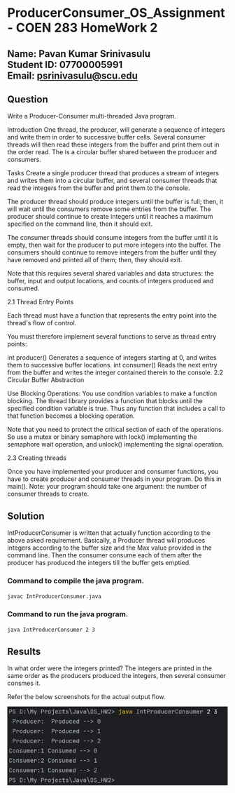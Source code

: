 # ProducerConsumer_OS_Assignment - COEN 283 HomeWork 2

## Name: Pavan Kumar Srinivasulu <br> Student ID: 07700005991 <br> Email: psrinivasulu@scu.edu

## Question
Write a Producer-Consumer multi-threaded Java program.

Introduction
One thread, the producer, will generate a sequence of integers and write them in order to successive buffer cells. Several consumer threads will then read these integers from the buffer and print them out in the order read. The is a circular buffer shared between the producer and consumers.

Tasks
Create a single producer thread that produces a stream of integers and writes them into a circular buffer, and several consumer threads that read the integers from the buffer and print them to the console.

The producer thread should produce integers until the buffer is full; then, it will wait until the consumers remove some entries from the buffer. The producer should continue to create integers until it reaches a maximum specified on the command line, then it should exit.

The consumer threads should consume integers from the buffer until it is empty, then wait for the producer to put more integers into the buffer. The consumers should continue to remove integers from the buffer until they have removed and printed all of them; then, they should exit.

Note that this requires several shared variables and data structures: the buffer, input and output locations, and counts of integers produced and consumed.

2.1 Thread Entry Points

Each thread must have a function that represents the entry point into the thread's flow of control.

You must therefore implement several functions to serve as thread entry points:

int producer() Generates a sequence of integers starting at 0, and writes them to successive buffer locations.
int consumer() Reads the next entry from the buffer and writes the integer contained therein to the console.
2.2 Circular Buffer Abstraction

Use Blocking Operations: You use condition variables to make a function blocking. The thread library provides a function that blocks until the specified condition variable is true. Thus any function that includes a call to that function becomes a blocking operation.

Note that you need to protect the critical section of each of the operations. So use a mutex or binary semaphore with lock() implementing the semaphore wait operation, and unlock() implementing the signal operation.

2.3 Creating threads

Once you have implemented your producer and consumer functions, you have to create producer and consumer threads in your program. Do this in main(). Note: your program should take one argument: the number of consumer threads to create.

## Solution

IntProducerConsumer is written that actually function according to the above asked requirement. Basically, a Producer thread will produces integers according to the buffer size and the Max value provided in the command line. Then the consumer consume each of them after the producer has produced the integers till the buffer gets emptied. 

### Command to compile the java program.
```bash
javac IntProducerConsumer.java
```
### Command to run the java program.
```bash
java IntProducerConsumer 2 3
```

## Results

In what order were the integers printed?
The integers are printed in the same order as the producers produced the integers, then several consumer consmes it.

Refer the below screenshots for the actual output flow. 

![Example Image](ProducerConsumer_Output1.jpeg)



